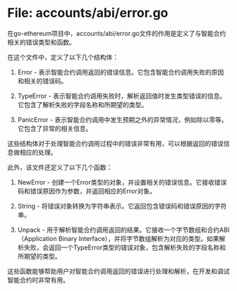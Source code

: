 # File: accounts/abi/error.go

在go-ethereum项目中，accounts/abi/error.go文件的作用是定义了与智能合约相关的错误类型和函数。

在这个文件中，定义了以下几个结构体：

1. Error - 表示智能合约调用返回的错误信息。它包含智能合约调用失败的原因和相关的错误码。

2. TypeError - 表示智能合约调用失败时，解析返回值时发生类型错误的信息。它包含了解析失败的字段名称和所期望的类型。

3. PanicError - 表示智能合约调用中发生预期之外的异常情况，例如除以零等。它包含了异常的相关信息。

这些结构体对于处理智能合约调用过程中的错误非常有用，可以根据返回的错误信息做相应的处理。

此外，该文件还定义了以下几个函数：

1. NewError - 创建一个Error类型的对象，并设置相关的错误信息。它接收错误码和错误原因作为参数，并返回相应的Error对象。

2. String - 将错误对象转换为字符串表示。它返回包含错误码和错误原因的字符串。

3. Unpack - 用于解析智能合约调用返回的结果。它接收一个字节数组和合约ABI（Application Binary Interface），并将字节数组解析为对应的类型。如果解析失败，会返回一个TypeError类型的错误对象，包含解析失败的字段名称和所期望的类型。

这些函数能够帮助用户对智能合约调用返回的错误进行处理和解析，在开发和调试智能合约时非常有用。

